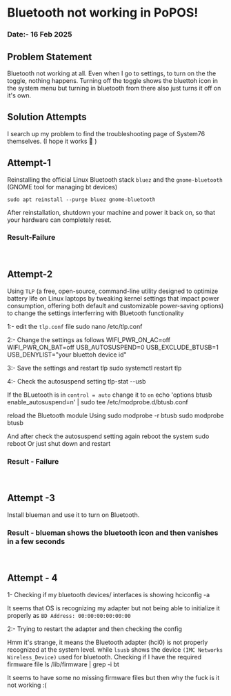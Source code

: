 # Bluetooth not working in PoPOS!
### Date:- 16 Feb 2025

## Problem Statement
Bluetooth not working at all. Even when I go to settings, to turn on the the toggle, nothing happens.
Turning off the toggle shows the bluettoh icon in the system menu but turning in bluetooth from there also just turns it off on it's own.


## Solution Attempts
I search up my problem to find the troubleshooting page of System76 themselves.
(I hope it works 🙂 )
## Attempt-1
Reinstalling the official Linux Bluetooth stack `bluez` and the `gnome-bluetooth` (GNOME tool for managing bt devices)

    sudo apt reinstall --purge bluez gnome-bluetooth

After reinstallation, shutdown your machine and power it back on, so that your hardware can completely reset.

### Result-Failure
<br>

## Attempt-2
Using `TLP` (a free, open-source, command-line utility designed to optimize battery life on Linux laptops by tweaking kernel settings that impact power consumption, offering both default and customizable power-saving options)
to change the settings interferring with Bluetooth functionality

1:- edit the `tlp.conf` file 
    sudo nano /etc/tlp.conf

2:- Change the settings as follows
    WIFI_PWR_ON_AC=off
    WIFI_PWR_ON_BAT=off
    USB_AUTOSUSPEND=0
    USB_EXCLUDE_BTUSB=1
    USB_DENYLIST="your bluettoh device id"

3:- Save the settings and restart tlp
    sudo systemctl restart tlp

4:- Check the autosuspend setting
    tlp-stat --usb

If the BLuetooth is in `control = auto` change it to `on`
    echo 'options btusb enable_autosuspend=n' | sudo tee /etc/modprobe.d/btusb.conf

reload the Bluetooth module Using
    sudo modprobe -r btusb
    sudo modprobe btusb

And after check the autosuspend setting again reboot the system
    sudo reboot 
Or just shut down and restart

### Result - Failure
<br>

## Attempt -3
Install blueman and use it to turn on Bluetooth.

### Result -  blueman shows the bluetooth icon and then vanishes in a few seconds
<br>

## Attempt - 4
1- Checking if my bluetooth devices/ interfaces is showing
    hciconfig -a

It seems that OS is recognizing my adapter but not being able to initialize it properly
as `BD Address: 00:00:00:00:00:00` 

2:- Trying to restart the adapter and then checking the config
<!-- cobaltcheese@pop-os:~$ sudo hciconfig hci0 reset
[sudo] password for cobaltcheese: 
Can't get device info: No such device -->

Hmm it's strange, it means the Bluetooth adapter (hci0) is not properly recognized at the system level.
while `lsusb` shows the device `(IMC Networks Wireless_Device)` used for bluetooth.
Checking if I have the required firmware file
    ls /lib/firmware | grep -i bt

It seems to have some no missing firmware files but then why the fuck is it not working :(
